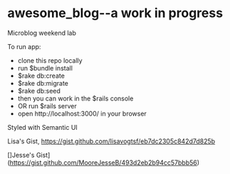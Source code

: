 awesome_blog--a work in progress
============

Microblog weekend lab

To run app: 
* clone this repo locally
* run $bundle install
* $rake db:create
* $rake db:migrate
* $rake db:seed
* then you can work in the $rails console
* OR run $rails server
* open http://localhost:3000/ in your browser


Styled with Semantic UI


Lisa's Gist, https://gist.github.com/lisavogtsf/eb7dc2305c842d7d825b

[]Jesse's Gist](https://gist.github.com/MooreJesseB/493d2eb2b94cc57bbb56)
